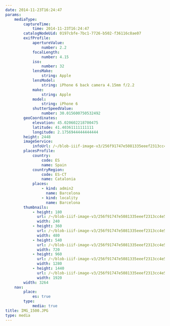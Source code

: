 ```yaml
---
date: 2014-11-23T16:24:47
params:
    mediaType:
        captureTime:
            time: 2014-11-23T16:24:47
        catalogNodeUid: 0197cbfe-7bc1-7726-b502-f36116c8ae07
        exifProfile:
            apertureValue:
                number: 2.2
            focalLength:
                number: 4.15
            iso:
                number: 32
            lensMake:
                string: Apple
            lensModel:
                string: iPhone 6 back camera 4.15mm f/2.2
            make:
                string: Apple
            model:
                string: iPhone 6
            shutterSpeedValue:
                number: 30.015600750532492
        geoCoordinates:
            elevation: 45.020602218700475
            latitude: 41.40361111111111
            longitude: 2.1756944444444444
        height: 2448
        imageService:
            infoUrl: /~/blob-iiif-image-v3/256f91747e5081335eeef2313cc4e53b2b8fa155b4fe8e680c24233c24010b4a/info.json
        placesProfile:
            country:
                code: ES
                name: Spain
            countryRegion:
                code: ES-CT
                name: Catalonia
            places:
                - kind: admin2
                  name: Barcelona
                - kind: locality
                  name: Barcelona
        thumbnails:
            - height: 180
              url: /~/blob-iiif-image-v3/256f91747e5081335eeef2313cc4e53b2b8fa155b4fe8e680c24233c24010b4a/full/240%2C180/0/default.jpg
              width: 240
            - height: 360
              url: /~/blob-iiif-image-v3/256f91747e5081335eeef2313cc4e53b2b8fa155b4fe8e680c24233c24010b4a/full/480%2C360/0/default.jpg
              width: 480
            - height: 540
              url: /~/blob-iiif-image-v3/256f91747e5081335eeef2313cc4e53b2b8fa155b4fe8e680c24233c24010b4a/full/720%2C540/0/default.jpg
              width: 720
            - height: 960
              url: /~/blob-iiif-image-v3/256f91747e5081335eeef2313cc4e53b2b8fa155b4fe8e680c24233c24010b4a/full/1280%2C960/0/default.jpg
              width: 1280
            - height: 1440
              url: /~/blob-iiif-image-v3/256f91747e5081335eeef2313cc4e53b2b8fa155b4fe8e680c24233c24010b4a/full/1920%2C1440/0/default.jpg
              width: 1920
        width: 3264
    nav:
        place:
            es: true
        type:
            media: true
title: IMG_1500.JPG
type: media
---
```

